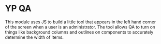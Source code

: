# YP QA
This module uses JS to build a little tool that appears in the left hand corner of the screen when a user is an administrator.
The tool allows QA to turn on things like background columns and outlines on components to accurately determine the width of items. 
